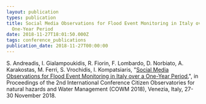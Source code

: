 ```yaml
---
layout: publication
types: publication
title: Social Media Observations for Flood Event Monitoring in Italy over a
  One-Year Period
date: 2018-11-27T18:01:50.000Z
tags: conference_publications
publication_date: 2018-11-27T00:00:00
---
```

S. Andreadis, I. Gialampoukidis, R. Fiorin, F. Lombardo, D. Norbiato, A. Karakostas, M. Ferri, S. Vrochidis, I. Kompatsiaris, "[Social Media Observations for Flood Event Monitoring in Italy over a One-Year Period.](https://zenodo.org/record/2546519#.X2CSjcBS9PY)", in Proceedings of the 2nd International Conference Citizen Observatories for natural hazards and Water Management (COWM 2018), Venezia, Italy, 27-30 November 2018.